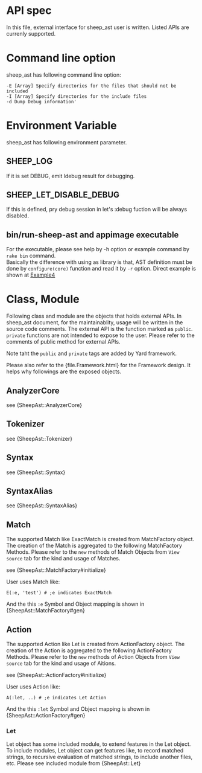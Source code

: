 # API spec

In this file, external interface for sheep_ast user is written.
Listed APIs are currenly supported.

# Command line option

sheep_ast has following command line option:

```
-E [Array] Specify directories for the files that should not be included
-I [Array] Specify directories for the include files
-d Dump Debug information'
```

# Environment Variable

sheep_ast has following environment parameter.

## SHEEP_LOG

If it is set DEBUG, emit ldebug result for debugging.

## SHEEP_LET_DISABLE_DEBUG

If this is defined, pry debug session in let's :debug fuction will be always disabled.

## bin/run-sheep-ast and appimage executable

For the executable, please see help by -h option or example command by `rake bin` command.  
Basically the difference with using as library is that, AST definition must be done by `configure(core)` function and read it by `-r` option.
Direct example is shown at [Example4]((https://yanei11.github.io/sheep_ast_pages/file.Example4.html))

# Class, Module

Following class and module are the objects that holds external APIs.
In sheep_ast document, for the maintainablity, usage will be written in the source code comments.
The external API is the function marked as `public`.
`private` functions are not intended to expose to the user.
Please refer to the comments of public method for external APIs.

Note taht the `public` and `private` tags are added by Yard framework.

Please also refer to the {file.Framework.html} for the Framework design.
It helps why followings are the exposed objects.

## AnalyzerCore

see {SheepAst::AnalyzerCore}

## Tokenizer

see {SheepAst::Tokenizer}

## Syntax

see {SheepAst::Syntax}

## SyntaxAlias

see {SheepAst::SyntaxAlias}

## Match

The supported Match like ExactMatch is created from MatchFactory object.
The creation of the Match is aggregated to the following MatchFactory Methods.
Please refer to the `new` methods of Match Objects from `View source` tab for the kind and usage of Matches.

see {SheepAst::MatchFactory#initialize}

User uses Match like:

```
E(:e, 'test') # ;e indicates ExactMatch
```

And the this `:e` Symbol and Object mapping is shown in {SheepAst::MatchFactory#gen}

## Action

The supported Action like Let is created from ActionFactory object.
The creation of the Action is aggregated to the following ActionFactory Methods.
Please refer to the `new` methods of Action Objects from `View source` tab for the kind and usage of Aitions.

see {SheepAst::ActionFactory#initialize}

User uses Action like:

```
A(:let, ..) # ;e indicates Let Action
```

And the this `:let` Symbol and Object mapping is shown in {SheepAst::ActionFactory#gen}

### Let

Let object has some included module, to extend features in the Let object.
To include modules, Let object can get features like, to record matched strings, to recursive evaluation of matched strings, to include another files, etc.
Please see included module from {SheepAst::Let}

